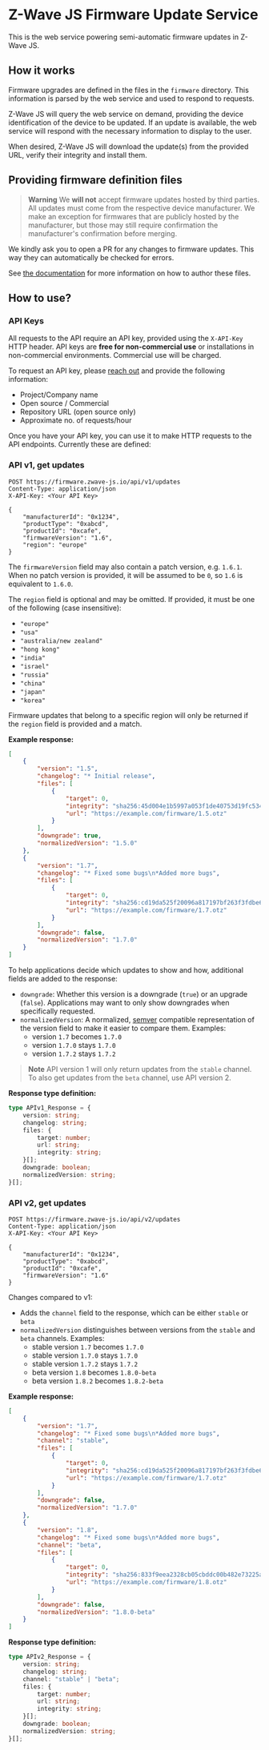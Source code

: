 # Z-Wave JS Firmware Update Service

This is the web service powering semi-automatic firmware updates in Z-Wave JS.

## How it works

Firmware upgrades are defined in the files in the `firmware` directory. This information is parsed by the web service and used to respond to requests.

Z-Wave JS will query the web service on demand, providing the device identification of the device to be updated. If an update is available, the web service will respond with the necessary information to display to the user.

When desired, Z-Wave JS will download the update(s) from the provided URL, verify their integrity and install them.

## Providing firmware definition files

> **Warning**
> We **will not** accept firmware updates hosted by third parties. All updates must come from the respective device manufacturer. We make an exception for firmwares that are publicly hosted by the manufacturer, but those may still require confirmation the manufacturer's confirmation before merging.

We kindly ask you to open a PR for any changes to firmware updates.
This way they can automatically be checked for errors.

See [the documentation](docs/firmware-files.md) for more information on how to author these files.

## How to use?

### API Keys

All requests to the API require an API key, provided using the `X-API-Key` HTTP header. API keys are **free for non-commercial use** or installations in non-commercial environments. Commercial use will be charged.

To request an API key, please [reach out](mailto:info@zwave-js.io) and provide the following information:

-   Project/Company name
-   Open source / Commercial
-   Repository URL (open source only)
-   Approximate no. of requests/hour

Once you have your API key, you can use it to make HTTP requests to the API endpoints. Currently these are defined:

### API v1, get updates

```
POST https://firmware.zwave-js.io/api/v1/updates
Content-Type: application/json
X-API-Key: <Your API Key>

{
    "manufacturerId": "0x1234",
    "productType": "0xabcd",
    "productId": "0xcafe",
    "firmwareVersion": "1.6",
    "region": "europe"
}
```

The `firmwareVersion` field may also contain a patch version, e.g. `1.6.1`. When no patch version is provided, it will be assumed to be `0`, so `1.6` is equivalent to `1.6.0`.

The `region` field is optional and may be omitted. If provided, it must be one of the following (case insensitive):
- `"europe"`
- `"usa"`
- `"australia/new zealand"`
- `"hong kong"`
- `"india"`
- `"israel"`
- `"russia"`
- `"china"`
- `"japan"`
- `"korea"`

Firmware updates that belong to a specific region will only be returned if the `region` field is provided and a match.

**Example response:**

```json
[
    {
        "version": "1.5",
        "changelog": "* Initial release",
        "files": [
            {
                "target": 0,
                "integrity": "sha256:45d004e1b5997a053f1de40753d19fc534fd657080810cfb697b868a3cf0e764",
                "url": "https://example.com/firmware/1.5.otz"
            }
        ],
        "downgrade": true,
        "normalizedVersion": "1.5.0"
    },
    {
        "version": "1.7",
        "changelog": "* Fixed some bugs\n*Added more bugs",
        "files": [
            {
                "target": 0,
                "integrity": "sha256:cd19da525f20096a817197bf263f3fdbe6485f00ec7354b691171358ebb9f1a1",
                "url": "https://example.com/firmware/1.7.otz"
            }
        ],
        "downgrade": false,
        "normalizedVersion": "1.7.0"
    }
]
```

To help applications decide which updates to show and how, additional fields are added to the response:

-   `downgrade`: Whether this version is a downgrade (`true`) or an upgrade (`false`). Applications may want to only show downgrades when specifically requested.
-   `normalizedVersion`: A normalized, [semver](https://semver.org/) compatible representation of the version field to make it easier to compare them. Examples:
    -   version `1.7` becomes `1.7.0`
    -   version `1.7.0` stays `1.7.0`
    -   version `1.7.2` stays `1.7.2`

> **Note**
> API version 1 will only return updates from the `stable` channel. To also get updates from the `beta` channel, use API version 2.

**Response type definition:**

```ts
type APIv1_Response = {
    version: string;
    changelog: string;
    files: {
        target: number;
        url: string;
        integrity: string;
    }[];
    downgrade: boolean;
    normalizedVersion: string;
}[];
```

### API v2, get updates

```
POST https://firmware.zwave-js.io/api/v2/updates
Content-Type: application/json
X-API-Key: <Your API Key>

{
    "manufacturerId": "0x1234",
    "productType": "0xabcd",
    "productId": "0xcafe",
    "firmwareVersion": "1.6"
}
```

Changes compared to v1:

-   Adds the `channel` field to the response, which can be either `stable` or `beta`
-   `normalizedVersion` distinguishes between versions from the `stable` and `beta` channels. Examples:
    -   stable version `1.7` becomes `1.7.0`
    -   stable version `1.7.0` stays `1.7.0`
    -   stable version `1.7.2` stays `1.7.2`
    -   beta version `1.8` becomes `1.8.0-beta`
    -   beta version `1.8.2` becomes `1.8.2-beta`

**Example response:**

```json
[
    {
        "version": "1.7",
        "changelog": "* Fixed some bugs\n*Added more bugs",
        "channel": "stable",
        "files": [
            {
                "target": 0,
                "integrity": "sha256:cd19da525f20096a817197bf263f3fdbe6485f00ec7354b691171358ebb9f1a1",
                "url": "https://example.com/firmware/1.7.otz"
            }
        ],
        "downgrade": false,
        "normalizedVersion": "1.7.0"
    },
    {
        "version": "1.8",
        "changelog": "* Fixed some bugs\n*Added more bugs",
        "channel": "beta",
        "files": [
            {
                "target": 0,
                "integrity": "sha256:833f9eea2328cb05cbddc00b482e73225a09ca15dc8f90060e8b58ed9aa83a99",
                "url": "https://example.com/firmware/1.8.otz"
            }
        ],
        "downgrade": false,
        "normalizedVersion": "1.8.0-beta"
    }
]
```

**Response type definition:**

```ts
type APIv2_Response = {
    version: string;
    changelog: string;
    channel: "stable" | "beta";
    files: {
        target: number;
        url: string;
        integrity: string;
    }[];
    downgrade: boolean;
    normalizedVersion: string;
}[];
```
